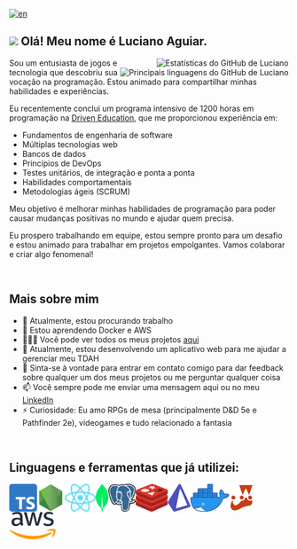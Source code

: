[![en](https://img.shields.io/badge/lang-en-red.svg)](https://github.com/Luciano-Rangel-Aguiar/Luciano-Ragel-Aguiar/blob/main/README.md)

## <img src="https://media.giphy.com/media/hvRJCLFzcasrR4ia7z/giphy.gif" width="5%"> Olá! Meu nome é Luciano Aguiar.

<img src="https://github-readme-stats.vercel.app/api?username=Luciano-Rangel-Aguiar&theme=transparent&card_width=500" alt="Estatísticas do GitHub de Luciano" align="right"/>
<img src="https://github-readme-stats.vercel.app/api/top-langs/?username=Luciano-Rangel-Aguiar&layout=compact&theme=transparent&card_width=500" alt="Principais linguagens do GitHub de Luciano" align="right"/>

Sou um entusiasta de jogos e tecnologia que descobriu sua vocação na programação. Estou animado para compartilhar minhas habilidades e experiências.

Eu recentemente conclui um programa intensivo de 1200 horas em programação na [Driven Education](https://www.driven.com.br/), que me proporcionou experiência em:

- Fundamentos de engenharia de software
- Múltiplas tecnologias web
- Bancos de dados
- Princípios de DevOps
- Testes unitários, de integração e ponta a ponta
- Habilidades comportamentais
- Metodologias ágeis (SCRUM)

Meu objetivo é melhorar minhas habilidades de programação para poder causar mudanças positivas no mundo e ajudar quem precisa.

Eu prospero trabalhando em equipe, estou sempre pronto para um desafio e estou animado para trabalhar em projetos empolgantes. Vamos colaborar e criar algo fenomenal!

<br/>

## Mais sobre mim

- 🔭 Atualmente, estou procurando trabalho
- 🌱 Estou aprendendo Docker e AWS
- 👨🏻‍💻 Você pode ver todos os meus projetos [aqui](https://github.com/Luciano-Rangel-Aguiar?tab=repositories)
- 🧠 Atualmente, estou desenvolvendo um aplicativo web para me ajudar a gerenciar meu TDAH
- 💬 Sinta-se à vontade para entrar em contato comigo para dar feedback sobre qualquer um dos meus projetos ou me perguntar qualquer coisa
- 📫 Você sempre pode me enviar uma mensagem aqui ou no meu [LinkedIn](https://www.linkedin.com/in/luciano-aguiar-developer/)
- ⚡ Curiosidade: Eu amo RPGs de mesa (principalmente D&D 5e e Pathfinder 2e), videogames e tudo relacionado a fantasia

<br/>
  
## Linguagens e ferramentas que já utilizei:

<a href="https://www.typescriptlang.org/"><img src="./img/Typescript_logo_2020.svg" alt="Typescript" height="50px" align="left"/></a>
<a href="https://nodejs.org/"><img src="./img/nodejs-3.svg" alt="Node.js" height="50px" align="left"/></a>
<a href="https://react.dev/"><img src="./img/React-icon.svg" alt="React" height="50px" align="left"/></a>
<a href="https://www.mongodb.com/"><img src="./img/MongoDB_Logomark_SpringGreen.svg" alt="MongoDB" height="50px" align="left"/></a>
<a href="https://www.postgresql.org/"><img src="./img/Postgresql_elephant.svg" alt="PostgreSQL" height="50px" align="left"/></a>
<a href="https://redis.io/"><img src="./img/redis-cube-red_white-rgb.png" alt="Redis" height="50px" align="left"/></a>
<a href="https://www.prisma.io/"><img src="./img/prisma.svg" alt="Prisma" height="50px" align="left"/></a>
<a href="https://www.docker.com/"><img src="./img/Moby-logo.webp" alt="Docker" height="50px" align="left"/></a>
<a href="https://jestjs.io/pt-BR/"><img src="./img/jest-logo.svg" alt="Jest" height="50px" align="left"/></a>
<a href="https://aws.amazon.com/"><img src="./img/Amazon_Web_Services_Logo.svg" alt="Amazon Web Services" height="50px" align="left"/></a>

